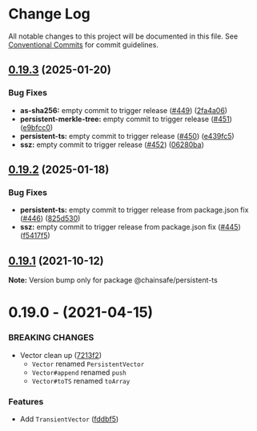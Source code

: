 # Change Log

All notable changes to this project will be documented in this file.
See [Conventional Commits](https://conventionalcommits.org) for commit guidelines.

## [0.19.3](https://github.com/ChainSafe/ssz/compare/persistent-ts-v0.19.2...persistent-ts-v0.19.3) (2025-01-20)


### Bug Fixes

* **as-sha256:** empty commit to trigger release ([#449](https://github.com/ChainSafe/ssz/issues/449)) ([2fa4a06](https://github.com/ChainSafe/ssz/commit/2fa4a0683805d8ecc1cda8a81a88f78136520d70))
* **persistent-merkle-tree:** empty commit to trigger release ([#451](https://github.com/ChainSafe/ssz/issues/451)) ([e9bfcc0](https://github.com/ChainSafe/ssz/commit/e9bfcc05cc3f6c5f829627b8eaeb42fa5ef33fc5))
* **persistent-ts:** empty commit to trigger release ([#450](https://github.com/ChainSafe/ssz/issues/450)) ([e439fc5](https://github.com/ChainSafe/ssz/commit/e439fc53e6fdb20958dc497c6f9d7d101e033806))
* **ssz:** empty commit to trigger release ([#452](https://github.com/ChainSafe/ssz/issues/452)) ([06280ba](https://github.com/ChainSafe/ssz/commit/06280ba4cf73eac77dfddd7b44426899f079cc1e))

## [0.19.2](https://github.com/ChainSafe/ssz/compare/persistent-ts-v0.19.1...persistent-ts-v0.19.2) (2025-01-18)


### Bug Fixes

* **persistent-ts:** empty commit to trigger release from package.json fix ([#446](https://github.com/ChainSafe/ssz/issues/446)) ([825d530](https://github.com/ChainSafe/ssz/commit/825d5303eb2bac251a346eda47618dd5b8f67f64))
* **ssz:** empty commit to trigger release from package.json fix ([#445](https://github.com/ChainSafe/ssz/issues/445)) ([f5417f5](https://github.com/ChainSafe/ssz/commit/f5417f54072a71bf86be01d4e028070145d1e4e7))

## [0.19.1](https://github.com/cronokirby/persistent-ts/compare/@chainsafe/persistent-ts@0.19.0...@chainsafe/persistent-ts@0.19.1) (2021-10-12)

**Note:** Version bump only for package @chainsafe/persistent-ts





# 0.19.0 - (2021-04-15)

### BREAKING CHANGES

- Vector clean up  ([7213f2](https://github.com/chainsafe/persistent-ts/commit/7213f2))
  - `Vector` renamed `PersistentVector`
  - `Vector#append` renamed `push`
  - `Vector#toTS` renamed `toArray`

### Features

- Add `TransientVector` ([fddbf5](https://github.com/chainsafe/persistent-ts/commit/fddbf5))
